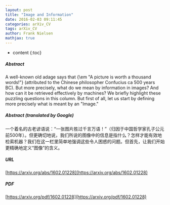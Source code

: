 ```yaml
---
layout: post
title: "Image and Information"
date: 2016-02-03 09:11:45
categories: arXiv_CV
tags: arXiv_CV
author: Frank Nielsen
mathjax: true
---
```


* content
{:toc}

##### Abstract
A well-known old adage says that {\em "A picture is worth a thousand words!"} (attributed to the Chinese philosopher Confucius ca 500 years BC). But more precisely, what do we mean by information in images? And how can it be retrieved effectively by machines? We briefly highlight these puzzling questions in this column. But first of all, let us start by defining more precisely what is meant by an "Image."

##### Abstract (translated by Google)
一个着名的古老谚语说：“一张图片胜过千言万语！”（归因于中国哲学家孔子公元前500年）。但更确切地说，我们所说的图像中的信息是指什么？怎样才能有效地检索机器？我们在这一栏里简单地强调这些令人困惑的问题。但首先，让我们开始更精确地定义“图像”的含义。

##### URL
[https://arxiv.org/abs/1602.01228](https://arxiv.org/abs/1602.01228)

##### PDF
[https://arxiv.org/pdf/1602.01228](https://arxiv.org/pdf/1602.01228)

